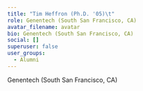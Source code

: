 ```yaml
---
title: "Tim Heffron (Ph.D. '05)\t"
role: Genentech (South San Francisco, CA)
avatar_filename: avatar
bio: Genentech (South San Francisco, CA)
social: []
superuser: false
user_groups:
  - Alumni
---
```

Genentech (South San Francisco, CA)

